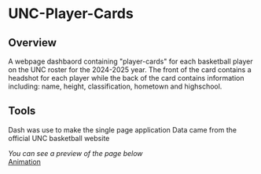 # UNC-Player-Cards


## Overview

A webpage dashbaord containing "player-cards" for each basketball player on the UNC roster for the 2024-2025 year. The front of the card contains a headshot for each player while the back of the card contains information including: name, height, classification, hometown and highschool.

## Tools 
Dash was use to make the single page application
Data came from the official UNC basketball website


_You can see a preview of the page below_
<br>
[Animation](https://github.com/user-attachments/assets/654f8b5b-ddb0-477c-a1c3-ebe0d2f26c1a)

